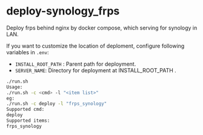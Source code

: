 # deploy-synology_frps
Deploy frps behind nginx by docker compose, which serving for synology in LAN.

If you want to customize the location of deploment, configure following variables in `.env`:

* `INSTALL_ROOT_PATH` :  Parent path for deployment.
* `SERVER_NAME`: Directory for deployment at INSTALL_ROOT_PATH .

```bash
./run.sh 
Usage:
./run.sh -c <cmd> -l "<item list>"
eg:
./run.sh -c deploy -l "frps_synology"
Supported cmd:
deploy
Supported items:
frps_synology
```

